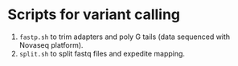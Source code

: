 # Scripts for variant calling
1. ```fastp.sh``` to trim adapters and poly G tails (data sequenced with Novaseq platform).
2. ```split.sh``` to split fastq files and expedite mapping.
